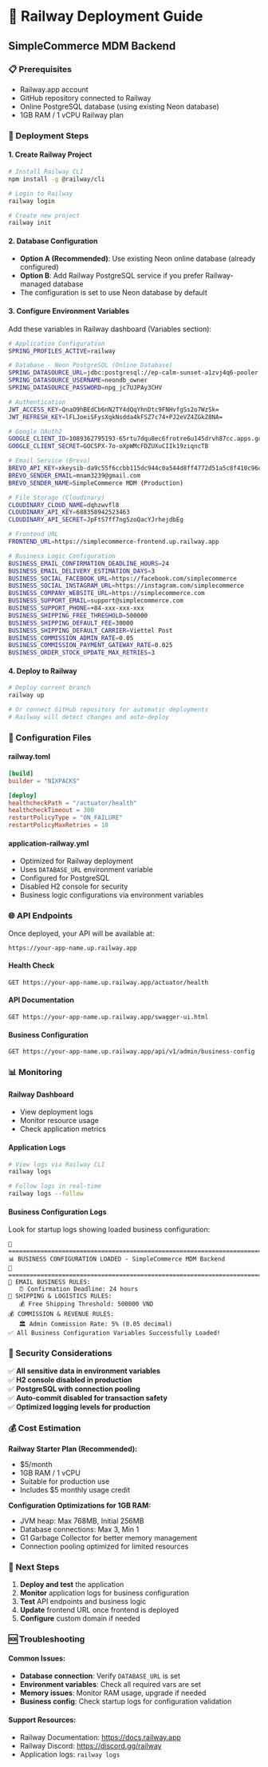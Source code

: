 # 🚂 Railway Deployment Guide
## SimpleCommerce MDM Backend

### 📋 Prerequisites
- Railway.app account
- GitHub repository connected to Railway
- Online PostgreSQL database (using existing Neon database)
- 1GB RAM / 1 vCPU Railway plan

### 🚀 Deployment Steps

#### 1. **Create Railway Project**
```bash
# Install Railway CLI
npm install -g @railway/cli

# Login to Railway
railway login

# Create new project
railway init
```

#### 2. **Database Configuration**
- **Option A (Recommended)**: Use existing Neon online database (already configured)
- **Option B**: Add Railway PostgreSQL service if you prefer Railway-managed database
- The configuration is set to use Neon database by default

#### 3. **Configure Environment Variables**
Add these variables in Railway dashboard (Variables section):

```bash
# Application Configuration
SPRING_PROFILES_ACTIVE=railway

# Database - Neon PostgreSQL (Online Database)
SPRING_DATASOURCE_URL=jdbc:postgresql://ep-calm-sunset-a1zvj4q6-pooler.ap-southeast-1.aws.neon.tech:5432/neondb?sslmode=require
SPRING_DATASOURCE_USERNAME=neondb_owner
SPRING_DATASOURCE_PASSWORD=npg_jc7UJPAy3CHV

# Authentication
JWT_ACCESS_KEY=QnaO9hBEdCb6nN2TY4dQqYhnDtc9FNHvfgSs2o7WzSk=
JWT_REFRESH_KEY=lFLJoeiSFysXqkNsdda4kFSZ7c74+PJ2eVZ4ZGkZ8NA=

# Google OAuth2
GOOGLE_CLIENT_ID=1089362795193-65rtu7dqu8ec6frotre6u145drvh87cc.apps.googleusercontent.com
GOOGLE_CLIENT_SECRET=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

# Email Service (Brevo)
BREVO_API_KEY=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
BREVO_SENDER_EMAIL=mnam3239@gmail.com
BREVO_SENDER_NAME=SimpleCommerce MDM (Production)

# File Storage (Cloudinary)
CLOUDINARY_CLOUD_NAME=dqhzwvfl8
CLOUDINARY_API_KEY=688358942523463
CLOUDINARY_API_SECRET=JpFtS7ff7ng5zoQacYJrhejdbEg

# Frontend URL
FRONTEND_URL=https://simplecommerce-frontend.up.railway.app

# Business Logic Configuration
BUSINESS_EMAIL_CONFIRMATION_DEADLINE_HOURS=24
BUSINESS_EMAIL_DELIVERY_ESTIMATION_DAYS=3
BUSINESS_SOCIAL_FACEBOOK_URL=https://facebook.com/simplecommerce
BUSINESS_SOCIAL_INSTAGRAM_URL=https://instagram.com/simplecommerce
BUSINESS_COMPANY_WEBSITE_URL=https://simplecommerce.com
BUSINESS_SUPPORT_EMAIL=support@simplecommerce.com
BUSINESS_SUPPORT_PHONE=+84-xxx-xxx-xxx
BUSINESS_SHIPPING_FREE_THRESHOLD=500000
BUSINESS_SHIPPING_DEFAULT_FEE=30000
BUSINESS_SHIPPING_DEFAULT_CARRIER=Viettel Post
BUSINESS_COMMISSION_ADMIN_RATE=0.05
BUSINESS_COMMISSION_PAYMENT_GATEWAY_RATE=0.025
BUSINESS_ORDER_STOCK_UPDATE_MAX_RETRIES=3
```

#### 4. **Deploy to Railway**
```bash
# Deploy current branch
railway up

# Or connect GitHub repository for automatic deployments
# Railway will detect changes and auto-deploy
```

### 🔧 Configuration Files

#### **railway.toml**
```toml
[build]
builder = "NIXPACKS"

[deploy]
healthcheckPath = "/actuator/health"
healthcheckTimeout = 300
restartPolicyType = "ON_FAILURE"
restartPolicyMaxRetries = 10
```

#### **application-railway.yml**
- Optimized for Railway deployment
- Uses `DATABASE_URL` environment variable
- Configured for PostgreSQL
- Disabled H2 console for security
- Business logic configurations via environment variables

### 🌐 API Endpoints

Once deployed, your API will be available at:
```
https://your-app-name.up.railway.app
```

#### **Health Check**
```
GET https://your-app-name.up.railway.app/actuator/health
```

#### **API Documentation**
```
GET https://your-app-name.up.railway.app/swagger-ui.html
```

#### **Business Configuration**
```
GET https://your-app-name.up.railway.app/api/v1/admin/business-config
```

### 📊 Monitoring

#### **Railway Dashboard**
- View deployment logs
- Monitor resource usage
- Check application metrics

#### **Application Logs**
```bash
# View logs via Railway CLI
railway logs

# Follow logs in real-time
railway logs --follow
```

#### **Business Configuration Logs**
Look for startup logs showing loaded business configuration:
```
🚀 ================================================================================================
📊 BUSINESS CONFIGURATION LOADED - SimpleCommerce MDM Backend
🚀 ================================================================================================
📧 EMAIL BUSINESS RULES:
   ⏰ Confirmation Deadline: 24 hours
🚚 SHIPPING & LOGISTICS RULES:
   💰 Free Shipping Threshold: 500000 VND
💰 COMMISSION & REVENUE RULES:
   🏛️ Admin Commission Rate: 5% (0.05 decimal)
✅ All Business Configuration Variables Successfully Loaded!
```

### 🔐 Security Considerations

✅ **All sensitive data in environment variables**  
✅ **H2 console disabled in production**  
✅ **PostgreSQL with connection pooling**  
✅ **Auto-commit disabled for transaction safety**  
✅ **Optimized logging levels for production**  

### 💰 Cost Estimation

**Railway Starter Plan (Recommended):**
- $5/month
- 1GB RAM / 1 vCPU
- Suitable for production use
- Includes $5 monthly usage credit

**Configuration Optimizations for 1GB RAM:**
- JVM heap: Max 768MB, Initial 256MB
- Database connections: Max 3, Min 1
- G1 Garbage Collector for better memory management
- Connection pooling optimized for limited resources

### 🎯 Next Steps

1. **Deploy and test** the application
2. **Monitor** application logs for business configuration
3. **Test** API endpoints and business logic
4. **Update** frontend URL once frontend is deployed
5. **Configure** custom domain if needed

### 🆘 Troubleshooting

#### **Common Issues:**
- **Database connection**: Verify `DATABASE_URL` is set
- **Environment variables**: Check all required vars are set
- **Memory issues**: Monitor RAM usage, upgrade if needed
- **Business config**: Check startup logs for configuration validation

#### **Support Resources:**
- Railway Documentation: https://docs.railway.app
- Railway Discord: https://discord.gg/railway
- Application logs: `railway logs`
